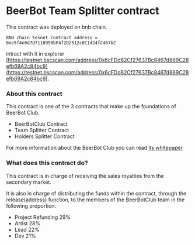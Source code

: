 # BeerBot Team Splitter contract

This contract was deployed on bnb chain.
```
BNB chain tesnet Contract address = 0xe5f4e0d7d7118950bF4f2D2512c0C1d24fC467b2
```
intract with it in explorer [https://testnet.bscscan.com/address/0x6cFDd82Cf27637Bc8467d889C28efb69A2c84bc9](https://testnet.bscscan.com/address/0x6cFDd82Cf27637Bc8467d889C28efb69A2c84bc9).

### About this contract

This contract is one of the 3 contracts that make up the foundations of BeerBot Club.

- BeerBotClub Contract
- Team Splitter Contract
- Holders Splitter Contract

For more information about the BeerBot Club you can read [its whitepaper](https://beerbot.club/WhitepaperBeerBotClub.pdf)

### What does this contract do?
This contract is in charge of receiving the sales royalties from the secondary market.

It is also in charge of distributing the funds within the contract, through the release(address) function, to the members of the BeerBotClub team in the following proportion:

- Project Refunding 29%
- Artist 28%
- Lead 22%
- Dev 21%
